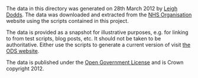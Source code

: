 The data in this directory was generated on 28th March 2012 by [Leigh Dodds][1]. The data was 
downloaded and extracted from the [NHS Organisation][2] website using the scripts contained in this 
project.

The data is provided as a snapshot for illustrative purposes, e.g. for linking to from test scripts, blog posts, 
etc. It should not be taken to be authoritative. Either use the scripts to generate a current 
version of visit [the ODS website][2].

The data is published under the [Open Government License][3] and is Crown copyright 2012.

[1]: http://www.ldodds.com
[2]: http://www.connectingforhealth.nhs.uk/systemsandservices/data/ods
[3]: http://www.nationalarchives.gov.uk/doc/open-government-licence/